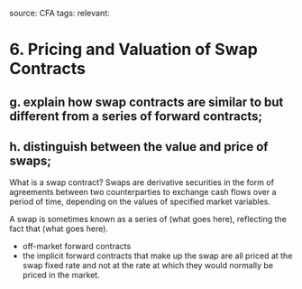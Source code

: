 source: CFA
tags: 
relevant: 

# 6. Pricing and Valuation of Swap Contracts

## g. explain how swap contracts are similar to but different from a series of forward contracts;
## h. distinguish between the value and price of swaps;

What is a swap contract?
Swaps are derivative securities in the form of agreements between two counterparties to exchange cash flows over a period of time, depending on the values of specified market variables.

A swap is sometimes known as a series of (what goes here), reflecting the fact that (what goes here).
- off-market forward contracts
- the implicit forward contracts that make up the swap are all priced at the swap fixed rate and not at the rate at which they would normally be priced in the market.

